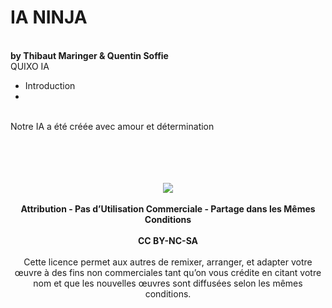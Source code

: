 # IA NINJA 
<br/>**by Thibaut Maringer & Quentin Soffie**
<br/>QUIXO IA 
- Introduction
-
<br/>Notre IA a été créée avec amour et détermination
<br/>
<br/>
<br/>
<br/>
<br/><div align="center"><img src = "https://licensebuttons.net/l/by-nc-sa/3.0/88x31.png"></div>
<br/><div align="center">**Attribution - Pas d’Utilisation Commerciale - Partage dans les Mêmes Conditions**</div>
<br/><div align="center">**CC BY-NC-SA**</div>
<br/><div align="center">Cette licence permet aux autres de remixer, arranger, et adapter votre œuvre à des fins non commerciales tant qu’on vous crédite en citant votre nom et que les nouvelles œuvres sont diffusées selon les mêmes conditions.</div>
